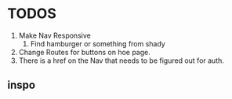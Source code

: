 # TODOS

1. Make Nav Responsive
   1. Find hamburger or something from shady
2. Change Routes for buttons on hoe page.
3. There is a href on the Nav that needs to be figured out for auth.

## inspo

